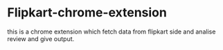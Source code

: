# Flipkart-chrome-extension
this is a chrome extension which fetch data from flipkart side and analise review and give output.
